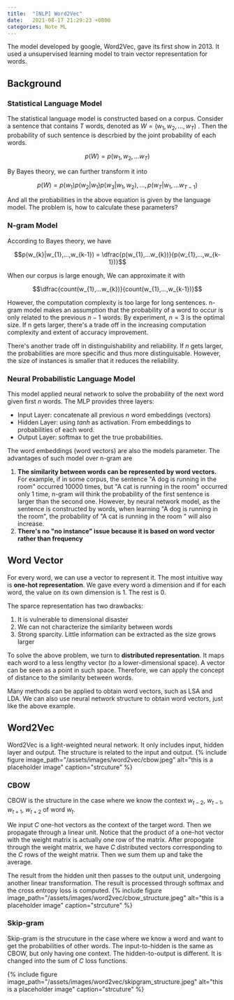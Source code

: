 ```yaml
---
title:  "[NLP] Word2Vec"
date:   2021-08-17 21:29:23 +0800
categories: Note ML
---
```



The model developed by google, Word2Vec, gave its first show in 2013. It used a unsupervised learning model to train vector representation for words. 

## Background

###  Statistical Language Model

The statistical language model is constructed based on a corpus. Consider a sentence that contains $T$ words, denoted as $W = (w_{1}, w_{2}, ..., w_{T})$ . Then the probability of such sentence is descrbied by the joint probability of each words. 

$$p(W) = p(w_{1}, w_{2},...w_{T})$$

By Bayes theory, we can further transform it into

$$p(W) = p(w_{1})p(w_{2}|w_{1})p(w_{3}|w_{1}, w_{2}),...,p(w_{T}|w_{1},...w_{T-1})$$

And all the probabilities in the above equation is given by the language model. The problem is, how to calculate these parameters?

### N-gram Model

According to Bayes theory, we have

$$p(w_{k}|w_{1},...,w_{k-1}) = \dfrac{p(w_{1},...w_{k})}{p(w_{1},...,w_{k-1})}$$

When our corpus is large enough, We can approximate it with

$$\dfrac{count(w_{1},...w_{k})}{count(w_{1},...,w_{k-1})}$$


However, the computation complexity is too large for long sentences. n-gram model makes an assumption that the probability of a word to occur is only related to the previous $n-1$ words. By experiment, $n=3$ is the optimal size. If n gets larger, there's a trade off in the increasing computation complexity and extent of accuracy improvement.

There's another trade off in distinguishability and reliability. If $n$ gets larger, the probabilities are more specific and thus more distinguisable. However, the size of instances is smaller that it reduces the reliability.


### Neural Probabilistic Language Model

This model applied neural network to solve the probability of the next word given first $n$ words. The MLP provides three layers:

* Input Layer: concatenate all previous $n$ word embeddings (vectors)
* Hidden Layer: using $tanh$ as activation. From embeddings to probabilities of each word.
* Output Layer: softmax to get the true probabilities.

The word embeddings (word vectors) are also the models parameter. The advantages of such model over n-gram are
1. **The similarity between words can be represented by word vectors.** For example, if in some corpus, the sentence "A dog is running in the room" occurred 10000 times, but "A cat is running in the room" occurred only 1 time, n-gram will think the probability of the first sentence is larger than the second one. However, by neural network model, as the sentence is constructed by words, when learning "A dog is running in the room", the probability of "A cat is running in the room " will also increase.
2. **There's no "no instance" issue because it is based on word vector rather than frequency**


## Word Vector

For every word, we can use a vector to represent it. The most intuitive way is **one-hot representation**. We gave every word a dimension and if for each word, the value on its own dimension is 1. The rest is 0.

The sparce representation has two drawbacks:
1. It is vulnerable to dimensional disaster
2. We can not characterize the similarity between words
3. Strong sparcity. Little information can be extracted as the size grows larger

To solve the above problem, we turn to **distributed representation**. It maps each word to a less lengthy vector (to a lower-dimensional space). A vector can be seen as a point in such space. Therefore, we can apply the concept of distance to the similarity between words.

Many methods can be applied to obtain word vectors, such as LSA and LDA. We can also use neural network structure to obtain word vectors, just like the above example.

## Word2Vec

Word2Vec is a light-weighted neural network. It only includes input, hidden layer and output. The structure is related to the input and output.
{% include figure image_path="/assets/images/word2vec/cbow.jpeg" alt="this is a placeholder image" caption="strcuture" %}

### CBOW

CBOW is the structure in the case where we know the context $w_{t-2}$, $w_{t-1}$, $w_{t+1}$, $w_{t+2}$ of word $w_{t}$.

We input $C$ one-hot vectors as the context of the target word. Then we propagate through a linear unit. Notice that the product of a one-hot vector with the weight matrix is actually one row of the matrix. After propogate through the weight matrix, we have $C$ distributed vectors corresponding to the $C$ rows of the weight matrix. Then we sum them up and take the average.

The result from the hidden unit then passes to the output unit, undergoing another linear transformation. The result is processed through softmax and the cross entropy loss is computed.
{% include figure image_path="/assets/images/word2vec/cbow_structure.jpeg" alt="this is a placeholder image" caption="strcuture" %}


### Skip-gram

Skip-gram is the strucuture in the case where we know a word and want to get the probabilities of other words. The input-to-hidden is the same as CBOW, but only having one context. The hidden-to-output is different. It is changed into the sum of $C$ loss functions.

{% include figure image_path="/assets/images/word2vec/skipgram_structure.jpeg" alt="this is a placeholder image" caption="strcuture" %}
